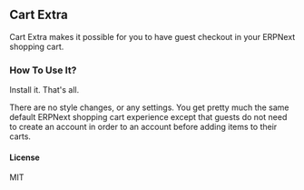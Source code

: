 ## Cart Extra

Cart Extra makes it possible for you to have guest checkout in your ERPNext shopping cart.

### How To Use It?

Install it. That's all.

There are no style changes, or any settings. You get pretty much the same default ERPNext shopping cart experience except that
guests do not need to create an account in order to an account before adding items to their carts.

#### License

MIT
